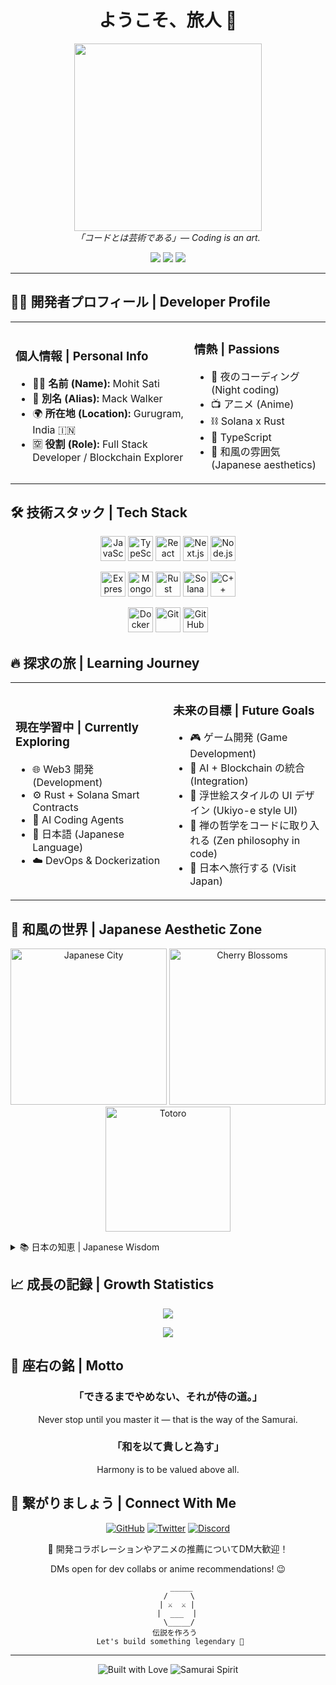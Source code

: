 <h1 align="center">ようこそ、旅人 👋</h1>
<p align="center">
  <img src="https://media.giphy.com/media/dxPzqR0fN1fPO/giphy.gif" width="300"/>
  <br>
  <em>「コードとは芸術である」— Coding is an art.</em>
</p>

<div align="center">
  <img src="https://img.shields.io/badge/侍-Developer-red?style=for-the-badge&logo=data:image/svg%2bxml;base64,PHN2ZyB4bWxucz0iaHR0cDovL3d3dy53My5vcmcvMjAwMC9zdmciIHZpZXdCb3g9IjAgMCAyNCAyNCI+PC9zdmc+" />
  <img src="https://img.shields.io/badge/和風-Aesthetic-purple?style=for-the-badge&logo=data:image/svg%2bxml;base64,PHN2ZyB4bWxucz0iaHR0cDovL3d3dy53My5vcmcvMjAwMC9zdmciIHZpZXdCb3g9IjAgMCAyNCAyNCI+PC9zdmc+" />
  <img src="https://img.shields.io/badge/道-Blockchain-blue?style=for-the-badge&logo=data:image/svg%2bxml;base64,PHN2ZyB4bWxucz0iaHR0cDovL3d3dy53My5vcmcvMjAwMC9zdmciIHZpZXdCb3g9IjAgMCAyNCAyNCI+PC9zdmc+" />
</div>

---

## 🧑‍💻 開発者プロフィール | Developer Profile

<table>
<tr>
<td>

### 個人情報 | Personal Info
- 👨‍💻 **名前 (Name):** Mohit Sati
- 💖 **別名 (Alias):** Mack Walker
- 🌍 **所在地 (Location):** Gurugram, India 🇮🇳
- 🈳 **役割 (Role):** Full Stack Developer / Blockchain Explorer

</td>
<td>

### 情熱 | Passions
- 🌙 夜のコーディング (Night coding)
- 📺 アニメ (Anime)
- ⛓️ Solana x Rust
- 📝 TypeScript
- 🏯 和風の雰囲気 (Japanese aesthetics)

</td>
</tr>
</table>

## 🛠️ 技術スタック | Tech Stack

<p align="center">
  <img src="https://cdn.jsdelivr.net/gh/devicons/devicon/icons/javascript/javascript-original.svg" width="40" alt="JavaScript" title="JavaScript"/>
  <img src="https://cdn.jsdelivr.net/gh/devicons/devicon/icons/typescript/typescript-original.svg" width="40" alt="TypeScript" title="TypeScript"/>
  <img src="https://cdn.jsdelivr.net/gh/devicons/devicon/icons/react/react-original.svg" width="40" alt="React" title="React"/>
  <img src="https://cdn.jsdelivr.net/gh/devicons/devicon/icons/nextjs/nextjs-original.svg" width="40" alt="Next.js" title="Next.js"/>
  <img src="https://cdn.jsdelivr.net/gh/devicons/devicon/icons/nodejs/nodejs-original.svg" width="40" alt="Node.js" title="Node.js"/>
</p>
<p align="center">
  <img src="https://cdn.jsdelivr.net/gh/devicons/devicon/icons/express/express-original.svg" width="40" alt="Express" title="Express"/>
  <img src="https://cdn.jsdelivr.net/gh/devicons/devicon/icons/mongodb/mongodb-original.svg" width="40" alt="MongoDB" title="MongoDB"/>
  <img src="https://cdn.jsdelivr.net/gh/devicons/devicon/icons/rust/rust-plain.svg" width="40" alt="Rust" title="Rust"/>
  <img src="https://cryptologos.cc/logos/solana-sol-logo.png" width="40" alt="Solana" title="Solana"/>
  <img src="https://cdn.jsdelivr.net/gh/devicons/devicon/icons/cplusplus/cplusplus-original.svg" width="40" alt="C++" title="C++"/>
</p>
<p align="center">
  <img src="https://cdn.jsdelivr.net/gh/devicons/devicon/icons/docker/docker-original.svg" width="40" alt="Docker" title="Docker"/>
  <img src="https://cdn.jsdelivr.net/gh/devicons/devicon/icons/git/git-original.svg" width="40" alt="Git" title="Git"/>
  <img src="https://cdn.jsdelivr.net/gh/devicons/devicon/icons/github/github-original.svg" width="40" alt="GitHub" title="GitHub"/>
</p>

## 🔥 探求の旅 | Learning Journey

<table>
<tr>
<td width="50%">

### 現在学習中 | Currently Exploring
- 🌐 Web3 開発 (Development)
- ⚙️ Rust + Solana Smart Contracts
- 🧠 AI Coding Agents
- 🏯 日本語 (Japanese Language)
- ☁️ DevOps & Dockerization

</td>
<td width="50%">

### 未来の目標 | Future Goals
- 🎮 ゲーム開発 (Game Development)
- 🤖 AI + Blockchain の統合 (Integration)
- 🌊 浮世絵スタイルの UI デザイン (Ukiyo-e style UI)
- 🍵 禅の哲学をコードに取り入れる (Zen philosophy in code)
- 🗾 日本へ旅行する (Visit Japan)

</td>
</tr>
</table>

## 🌸 和風の世界 | Japanese Aesthetic Zone

<p align="center">
  <img src="https://i.pinimg.com/originals/fb/6f/72/fb6f7218056d3ed885b0e1dd49db5631.gif" width="250" alt="Japanese City" />
  <img src="https://i.pinimg.com/originals/2d/1e/c0/2d1ec031b3917497b7a1ae4e9b4e12f2.gif" width="250" alt="Cherry Blossoms" />
  <img src="https://media.giphy.com/media/nNxT5qXR02FOM/giphy.gif" width="200" alt="Totoro" />
</p>

<details>
<summary>📚 日本の知恵 | Japanese Wisdom</summary>
<br>
<p align="center"><i>「七転び八起き」</i><br>Fall seven times, stand up eight.</p>
<p align="center"><i>「継続は力なり」</i><br>Continuity is power.</p>
<p align="center"><i>「千里の道も一歩から」</i><br>A journey of a thousand miles begins with a single step.</p>
<p align="center"><i>「温故知新」</i><br>Learn from the past to understand the new.</p>
</details>

## 📈 成長の記録 | Growth Statistics

<p align="center">
  <img src="https://github-readme-stats.vercel.app/api?username=heyhexadecimal&show_icons=true&theme=tokyonight" />
</p>
<p align="center">
  <img src="https://github-readme-stats.vercel.app/api/top-langs/?username=heyhexadecimal&layout=compact&theme=tokyonight" />
</p>

## 🧠 座右の銘 | Motto

<div align="center">
  <h3>「できるまでやめない、それが侍の道。」</h3>
  <p>Never stop until you master it — that is the way of the Samurai.</p>
</div>

<div align="center">
  <h3>「和を以て貴しと為す」</h3>
  <p>Harmony is to be valued above all.</p>
</div>

## 🔗 繋がりましょう | Connect With Me

<p align="center">
  <a href="https://github.com/heyhexadecimal"><img src="https://img.shields.io/badge/GitHub-100000?style=for-the-badge&logo=github&logoColor=white" alt="GitHub"></a>
  <a href="#"><img src="https://img.shields.io/badge/Twitter-1DA1F2?style=for-the-badge&logo=twitter&logoColor=white" alt="Twitter"></a>
  <a href="#"><img src="https://img.shields.io/badge/Discord-7289DA?style=for-the-badge&logo=discord&logoColor=white" alt="Discord"></a>
</p>

<p align="center">💬 開発コラボレーションやアニメの推薦についてDM大歓迎！</p>
<p align="center">DMs open for dev collabs or anime recommendations! 😉</p>

<div align="center">

```
      _____
     /     \
    | ⚔️  ⚔️ |
    |  ___  |
     \_____/
   伝説を作ろう
 Let's build something legendary 🚀
```

</div>

---

<p align="center">
  <img src="https://forthebadge.com/images/badges/built-with-love.svg" alt="Built with Love"/>
  <img src="https://img.shields.io/badge/侍魂-Samurai%20Spirit-red?style=for-the-badge" alt="Samurai Spirit"/>
</p>
